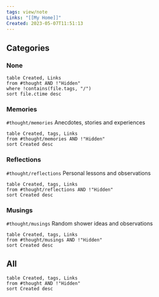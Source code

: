 ```yaml
---
tags: view/note
Links: "[[My Home]]"
Created: 2023-05-07T11:51:13
---
```

## Categories
### None
```dataview
table Created, Links
from #thought AND !"Hidden"
where !contains(file.tags, "/")
sort file.ctime desc
```

### Memories 
`#thought/memories`
Anecdotes, stories and experiences
```dataview
table Created, tags, Links
from #thought/memories AND !"Hidden"
sort Created desc
```

### Reflections
`#thought/reflections`
Personal lessons and observations

```dataview
table Created, tags, Links
from #thought/reflections AND !"Hidden"
sort Created desc
```

### Musings
`#thought/musings`
Random shower ideas and observations

```dataview
table Created, tags, Links
from #thought/musings AND !"Hidden"
sort Created desc
```
## All
```dataview
table Created, tags, Links
from #thought AND !"Hidden"
sort Created desc
```
